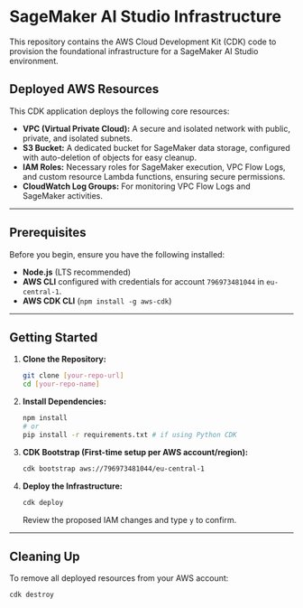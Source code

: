 # SageMaker AI Studio Infrastructure

This repository contains the AWS Cloud Development Kit (CDK) code to provision the foundational infrastructure for a SageMaker AI Studio environment.

## Deployed AWS Resources

This CDK application deploys the following core resources:

* **VPC (Virtual Private Cloud):** A secure and isolated network with public, private, and isolated subnets.
* **S3 Bucket:** A dedicated bucket for SageMaker data storage, configured with auto-deletion of objects for easy cleanup.
* **IAM Roles:** Necessary roles for SageMaker execution, VPC Flow Logs, and custom resource Lambda functions, ensuring secure permissions.
* **CloudWatch Log Groups:** For monitoring VPC Flow Logs and SageMaker activities.

---

## Prerequisites

Before you begin, ensure you have the following installed:

* **Node.js** (LTS recommended)
* **AWS CLI** configured with credentials for account `796973481044` in `eu-central-1`.
* **AWS CDK CLI** (`npm install -g aws-cdk`)

---

## Getting Started

1.  **Clone the Repository:**
    ```bash
    git clone [your-repo-url]
    cd [your-repo-name]
    ```

2.  **Install Dependencies:**
    ```bash
    npm install
    # or
    pip install -r requirements.txt # if using Python CDK
    ```

3.  **CDK Bootstrap (First-time setup per AWS account/region):**
    ```bash
    cdk bootstrap aws://796973481044/eu-central-1
    ```

4.  **Deploy the Infrastructure:**
    ```bash
    cdk deploy
    ```
    Review the proposed IAM changes and type `y` to confirm.

---

## Cleaning Up

To remove all deployed resources from your AWS account:

```bash
cdk destroy
